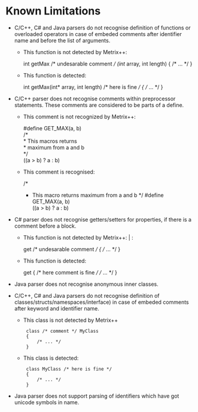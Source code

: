 # Known Limitations 

+ C/C++, C# and Java parsers do not recognise definition of functions or overloaded operators
in case of embeded comments after identifier name and before the list of arguments.

  - This function is not detected by Metrix++:
  
      int getMax /* undesarable comment */ (int* array, int length)
      {
          /* ... */
      }
      
  - This function is detected:
  
      int getMax(int* array, int length) /* here is fine */
      {
          /* ... */
      }

+ C/C++ parser does not recognise comments within preprocessor statements.
These comments are considered to be parts of a define.

  - This comment is not recognized by Metrix++:
  
      #define GET_MAX(a, b)       \
          /*                      \
           * This macros returns  \
           * maximum from a and b \
           */                     \
          ((a > b) ? a : b)

  - This comment is recognised:
  
      /*
       * This macro returns maximum from a and b
       */
      #define GET_MAX(a, b) \
          ((a > b) ? a : b)

+ C# parser does not recognise getters/setters for properties, if there is a comment before a block.
  
  - This function is not detected by Metrix++: | :
  
      get /* undesarable comment */
      {
          /* ... */
      }
  
  - This function is detected:
  
      get
      {   /* here comment is fine */
          /* ... */
      }
  
  
+ Java parser does not recognise anonymous inner classes.

+ C/C++, C# and Java parsers do not recognise definition of classes/structs/namespaces/interface)
   in case of embeded comments after keyword and identifier name.
  
  - This class is not detected by Metrix++
  
         class /* comment */ MyClass
         {
             /* ... */
         }
  
  - This class is detected:
  
         class MyClass /* here is fine */
         {
             /* ... */
         }

+ Java parser does not support parsing of identifiers which have got unicode symbols in name.
